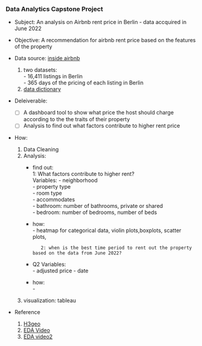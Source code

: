 ### Data Analytics Capstone Project

- Subject: An analysis on Airbnb rent price in Berlin - data accquired in June 2022    

- Objective: A recommendation for airbnb rent price based on the features of the property 

- Data source: [inside airbnb](http://insideairbnb.com)
    1. two datasets:   
            - 16,411 listings in Berlin    
            - 365 days of the pricing of each listing in Berlin     
    2. [data dictionary](https://docs.google.com/spreadsheets/d/1iWCNJcSutYqpULSQHlNyGInUvHg2BoUGoNRIGa6Szc4/edit#gid=982310896)
    
- Deleiverable:    
    - [ ] A dashboard tool to show what price the host should charge according to the the traits of their property
    - [ ] Analysis to find out what factors contribute to higher rent price 
   
- How: 
    1. Data Cleaning  
    2. Analysis: 
       - find out:     
                1: What factors contribute to higher rent?          
                   Variables: 
                      - neighborhood  
                      - property type  
                      - room type  
                      - accommodates   
                      - bathroom: number of bathrooms, private or shared  
                      - bedroom: number of bedrooms, number of beds   
                 
       - how:    
                - heatmap for categorical data, violin plots,boxplots, scatter plots, 
 
                2: when is the best time period to rent out the property based on the data from June 2022? 
       - Q2 Variables:            
                - adjusted price
                - date
       - how:   
                -       
    4. visualization: tableau 
      
- Reference
    1. [H3geo](https://h3geo.org)
    2. [EDA Video](https://www.youtube.com/watch?v=OY4eQrekQvs)
    3. [EDA video2](https://www.youtube.com/watch?v=qxpKCBV60U4)
